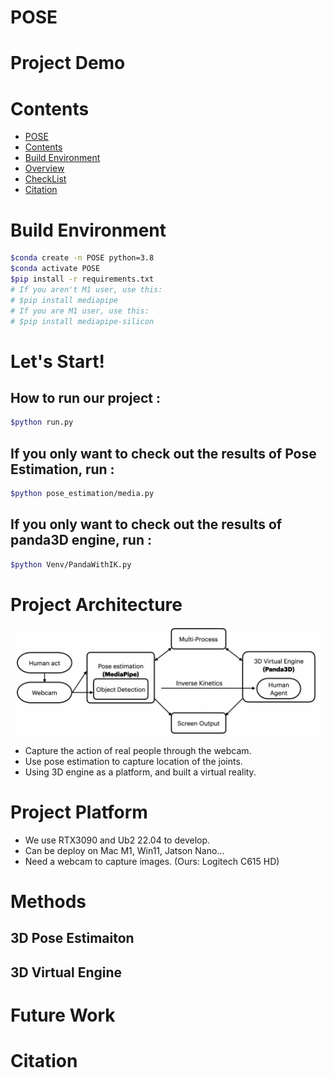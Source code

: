 # POSE

# Project Demo

# Contents

- [POSE](#pose)
- [Contents](#contents)
- [Build Environment](#build-environment)
- [Overview](#overview)
- [CheckList](#checklist)
- [Citation](#citation)

# Build Environment

```bash
$conda create -n POSE python=3.8
$conda activate POSE
$pip install -r requirements.txt
# If you aren't M1 user, use this:
# $pip install mediapipe
# If you are M1 user, use this:
# $pip install mediapipe-silicon
```

# Let's Start!

## How to run our project :

```bash
$python run.py
```

## If you only want to check out the results of Pose Estimation, run :

```bash
$python pose_estimation/media.py
```

## If you only want to check out the results of panda3D engine, run :

```bash
$python Venv/PandaWithIK.py
```

# Project Architecture

![image](./src/image/arc.png)

- Capture the action of real people through the webcam.
- Use pose estimation to capture location of the joints.
- Using 3D engine as a platform, and built a virtual reality.

# Project Platform
- We use  RTX3090 and Ub2 22.04 to develop.
- Can be deploy on Mac M1, Win11, Jatson Nano...
- Need a webcam to capture images. (Ours: Logitech C615 HD)

# Methods
## 3D Pose Estimaiton

## 3D Virtual Engine
# Future Work

# Citation
